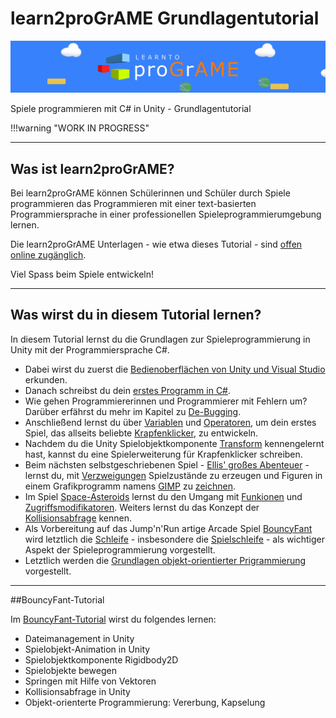 # learn2proGrAME Grundlagentutorial

![learn2proGrAME Logo](img/programe_header.jpg) 

Spiele programmieren mit C# in Unity - Grundlagentutorial

!!!warning "WORK IN PROGRESS"

---

## Was ist learn2proGrAME?

Bei learn2proGrAME können Schülerinnen und Schüler durch Spiele programmieren das Programmieren mit einer text-basierten Programmiersprache in einer professionellen Spieleprogrammierumgebung lernen. 

Die learn2proGrAME Unterlagen - wie etwa dieses Tutorial - sind [offen online zugänglich](https://programe.at). 

Viel Spass beim Spiele entwickeln! 


---

## Was wirst du in diesem Tutorial lernen?

In diesem Tutorial lernst du die Grundlagen zur Spieleprogrammierung in Unity mit der Programmiersprache C#.

* Dabei wirst du zuerst die [Bedienoberflächen von Unity und Visual Studio](../0120-userinterface/0120-userinterface.md) erkunden. 
* Danach schreibst du dein [erstes Programm in C#](../0130-firststeps/0130-firststeps.md).
* Wie gehen Programmiererinnen und Programmierer mit Fehlern um? Darüber erfährst du mehr im Kapitel zu [De-Bugging](../0140-debugging/0140-debugging.md).
* Anschließend lernst du über [Variablen](../0150-variables/0150-variables.md) und [Operatoren](../0160-operators/0160-operators.md), um dein erstes Spiel, das allseits beliebte [Krapfenklicker](../0170-donutclicker/0170-donutclicker.md), zu entwickeln.
* Nachdem du die Unity Spielobjektkomponente [Transform](../0180-transform/0180-transform.md) kennengelernt hast, kannst du eine Spielerweiterung für Krapfenklicker schreiben.
* Beim nächsten selbstgeschriebenen Spiel - [Ellis' großes Abenteuer](../0200-adventure/0200-adventure.md) - lernst du, mit [Verzweigungen](../0190-conditionals/0190-conditionals.md) Spielzustände zu erzeugen und Figuren in einem Grafikprogramm namens [GIMP](https://www.gimp.org) zu [zeichnen](../0210-drawingingimp/0210-drawingingimp.md).
* Im Spiel [Space-Asteroids](../0240-spaceshooter/0240-spaceshooter.md) lernst du den Umgang mit [Funkionen](../0220-functions/0220-functions.md) und [Zugriffsmodifikatoren](../0230-accessmodifiers/0230-accessmodifiers.md). Weiters lernst du das Konzept der [Kollisionsabfrage](../0240-spaceshooter/0240-spaceshooter.md) kennen. 
* Als Vorbereitung auf das Jump'n'Run artige Arcade Spiel [BouncyFant](../0280-bouncyfant/T00-introduction.md) wird letztlich die [Schleife](../0250-loops/0250-loops.md) - insbesondere die [Spielschleife](../0260-gameloop/0260-gameloop.md) - als wichtiger Aspekt der Spieleprogrammierung vorgestellt.
* Letztlich werden die [Grundlagen objekt-orientierter Prigrammierung](../0270-classes/0270-classes.md) vorgestellt. 

---

##BouncyFant-Tutorial

Im [BouncyFant-Tutorial](../0280-bouncyfant/T00-introduction.md) wirst du folgendes lernen:

* Dateimanagement in Unity
* Spielobjekt-Animation in Unity
* Spielobjektkomponente Rigidbody2D 
* Spielobjekte bewegen
* Springen mit Hilfe von Vektoren
* Kollisionsabfrage in Unity
* Objekt-orienterte Programmierung: Vererbung, Kapselung
